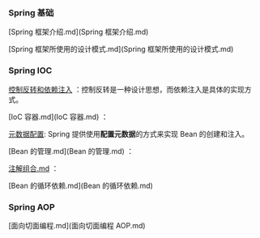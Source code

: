 ### Spring 基础

 [Spring 框架介绍.md](Spring 框架介绍.md) 

 [Spring 框架所使用的设计模式.md](Spring 框架所使用的设计模式.md) 



### Spring IOC

[控制反转和依赖注入](控制反转和依赖注入.md) ：控制反转是一种设计思想，而依赖注入是具体的实现方式。

[IoC 容器.md](IoC 容器.md) ：

[元数据配置](./元数据配置.md):  Spring 提供使用**配置元数据**的方式来实现 Bean 的创建和注入。

[Bean 的管理.md](Bean 的管理.md) ：

[注解组合.md](注解组合.md) ：

[Bean 的循环依赖.md](Bean 的循环依赖.md) 



### Spring AOP

 [面向切面编程.md](面向切面编程 AOP.md) 